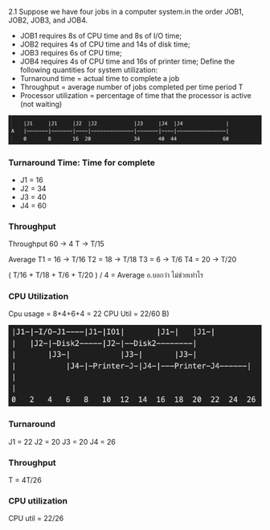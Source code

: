 2.1 Suppose we have four jobs in a computer system.in the order JOB1, JOB2, JOB3, and JOB4. 
- JOB1 requires 8s of CPU time and 8s of I/O time; 
- JOB2 requires 4s of CPU time and 14s of disk time;
- JOB3 requires 6s of CPU time;
- JOB4 requires 4s of CPU time and 16s of printer time;
Define the following quantities for system utilization:
- Turnaround time = actual time to complete a job
- Throughput = average number of jobs completed per time period T
- Processor utilization = percentage of time that the processor is active (not waiting)

<img src="https://github.com/GGolfz/lecture-note/blob/master/image/assign4-01.png" >

### Turnaround Time: Time for complete 
- J1 = 16
- J2 = 34
- J3 = 40
- J4 = 60

### Throughput

Throughput
60		-> 		4
T		->		T/15

Average
T1 = 16 -> T/16
T2 = 18 -> T/18
T3 = 6	-> T/6
T4 = 20  -> T/20

( T/16 + T/18 + T/6 + T/20 ) / 4 = Average อ.บอกว่า ไม่ช่วยเท่าไร

### CPU Utilization
Cpu usage = 8+4+6+4 = 22
CPU Util = 22/60
B)

<img src="https://github.com/GGolfz/lecture-note/blob/master/image/assign4-02.png" >

### Turnaround
J1	= 22
J2	= 20
J3	= 20
J4	= 26

### Throughput

T = 4T/26

### CPU utilization

CPU util  = 22/26